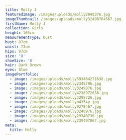 ```yaml
---
title: Molly J
featuredImage: /images/uploads/molly2948376.jpg
imageThumbnail: /images/uploads/molly32498764567.jpg
firstName: Molly J
collection: Girls
height: 165cm
measurementType: bust
bust: 87cm
waist: 73cm
hips: 97cm
size: '8'
shoeSize: '8'
hair: Dark Brown
eyes: Blue
imagePortfolio:
  - image: /images/uploads/molly593484271638.jpg
  - image: /images/uploads/molly2348796.jpg
  - image: /images/uploads/molly3249876.jpg
  - image: /images/uploads/molly4238972638.jpg
  - image: /images/uploads/molly3298726.jpg
  - image: /images/uploads/mollyo4334y.jpg
  - image: /images/uploads/molly9278467.jpg
  - image: /images/uploads/molly3248976.jpg
  - image: /images/uploads/molly29348736.jpg
  - image: /images/uploads/molly239407867.jpg
meta:
  title: Molly
---
```


